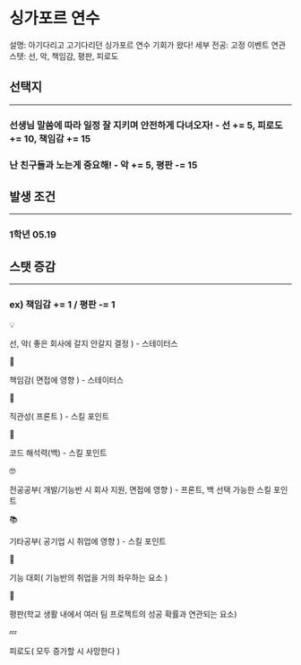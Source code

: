 # 싱가포르 연수

설명: 아기다리고 고기다리던 싱가포르 연수 기회가 왔다!
세부 전공: 고정 이벤트
연관 스탯: 선, 악, 책임감, 평판, 피로도

## 선택지

---

### 선생님 말씀에 따라 일정 잘 지키며 안전하게 다녀오자! - 선 += 5, 피로도 += 10, 책임감 += 15

### 난 친구들과 노는게 중요해! - 악 += 5, 평판 -= 15

## 발생 조건

---

### 1학년 05.19

## 스탯 증감

---

### ex) 책임감 += 1 / 평판 -= 1

<aside>
💡

선, 악( 좋은 회사에 갈지 안갈지 결정 ) - 스테이터스

</aside>

<aside>
📖

책임감( 면접에 영향 ) - 스테이터스

</aside>

<aside>
👀

직관성( 프론트 ) - 스킬 포인트

</aside>

<aside>
👀

코드 해석력(백) - 스킬 포인트

</aside>

<aside>
🤓

전공공부( 개발/기능반 시 회사 지원, 면접에 영향 ) - 프론트, 백 선택 가능한 스킬 포인트

</aside>

<aside>
📚

기타공부( 공기업 시 취업에 영향 ) - 스킬 포인트

</aside>

<aside>
👀

기능 대회( 기능반의 취업을 거의 좌우하는 요소 )

</aside>

<aside>
👀

평판(학교 생활 내에서 여러 팀 프로젝트의 성공 확률과 연관되는 요소)

</aside>

<aside>
💤

피로도( 모두 증가할 시 사망한다 )

</aside>